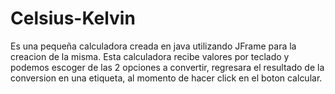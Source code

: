 # Celsius-Kelvin
Es una pequeña calculadora creada en java utilizando JFrame para la creacion de la misma. Esta calculadora recibe valores por teclado y podemos escoger de las 2 opciones a convertir, regresara el resultado de la conversion en una etiqueta, al momento de hacer click en el boton calcular.

